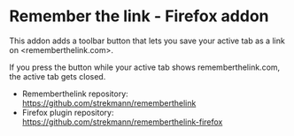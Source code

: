 Remember the link - Firefox addon
=================================

This addon adds a toolbar button that lets you save your active tab as a link
on <rememberthelink.com>.

If you press the button while your active tab shows rememberthelink.com, the
active tab gets closed.

- Rememberthelink repository: <https://github.com/strekmann/rememberthelink>
- Firefox plugin repository: <https://github.com/strekmann/rememberthelink-firefox>

